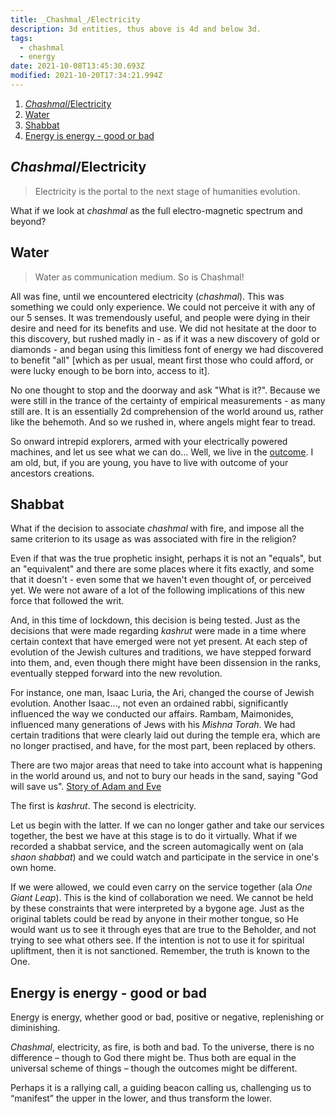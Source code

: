 ```yaml
---
title: _Chashmal_/Electricity
description: 3d entities, thus above is 4d and below 3d.
tags:
  - chashmal
  - energy
date: 2021-10-08T13:45:30.693Z
modified: 2021-10-20T17:34:21.994Z
---
```


1. [_Chashmal_/Electricity](#chashmalelectricity)
2. [Water](#water)
3. [Shabbat](#shabbat)
4. [Energy is energy - good or bad](#energy-is-energy---good-or-bad)

## _Chashmal_/Electricity

> Electricity is the portal to the next stage of humanities evolution.

What if we look at _chashmal_ as the full electro-magnetic spectrum and beyond?

## Water

> Water as communication medium. So is Chashmal!

All was fine, until we encountered electricity (_chashmal_). This was something we could only experience. We could not perceive it with any of our 5 senses. It was tremendously useful, and people were dying in their desire and need for its benefits and use. We did not hesitate at the door to this discovery, but rushed madly in - as if it was a new discovery of gold or diamonds - and began using this limitless font of energy we had discovered to benefit "all" [which as per usual, meant first those who could afford, or were lucky enough to be born into, access to it].

No one thought to stop and the doorway and ask "What is it?". Because we were still in the trance of the certainty of empirical measurements - as many still are. It is an essentially 2d comprehension of the world around us, rather like the behemoth. And so we rushed in, where angels might fear to tread.

So onward intrepid explorers, armed with your electrically powered machines, and let us see what we can do... Well, we live in the [outcome](intention.html). I am old, but, if you are young, you have to live with outcome of your ancestors creations.

## Shabbat

What if the decision to associate _chashmal_ with fire, and impose all the same criterion to its usage as was associated with fire in the religion?

Even if that was the true prophetic insight, perhaps it is not an "equals", but an "equivalent" and there are some places where it fits exactly, and some that it doesn't - even some that we haven't even thought of, or perceived yet. We were not aware of a lot of the following implications of this new force that followed the writ.

And, in this time of lockdown, this decision is being tested. Just as the decisions that were made regarding _kashrut_ were made in a time where certain context that have emerged were not yet present. At each step of evolution of the Jewish cultures and traditions, we have stepped forward into them, and, even though there might have been dissension in the ranks, eventually stepped forward into the new revolution.

For instance, one man, Isaac Luria, the Ari, changed the course of Jewish evolution. Another Isaac..., not even an ordained rabbi, significantly influenced the way we conducted our affairs. Rambam, Maimonides, influenced many generations of Jews with his _Mishna Torah_. We had certain traditions that were clearly laid out during the temple era, which are no longer practised, and have, for the most part, been replaced by others.

There are two major areas that need to take into account what is happening in the world around us, and not to bury our heads in the sand, saying "God will save us". [Story of Adam and Eve](adam_eve.html)

The first is _kashrut_. The second is electricity.

Let us begin with the latter. If we can no longer gather and take our services together, the best we have at this stage is to do it virtually. What if we recorded a shabbat service, and the screen automagically went on (ala _shaon shabbat_) and we could watch and participate in the service in one's own home.

If we were allowed, we could even carry on the service together (ala _One Giant Leap_). This is the kind of collaboration we need. We cannot be held by these constraints that were interpreted by a bygone age. Just as the original tablets could be read by anyone in their mother tongue, so He would want us to see it through eyes that are true to the Beholder, and not trying to see what others see. If the intention is not to use it for spiritual upliftment, then it is not sanctioned. Remember, the truth is known to the One.

## Energy is energy - good or bad

Energy is energy, whether good or bad, positive or negative, replenishing or diminishing.

_Chashmal_, electricity, as fire, is both and bad. To the universe, there is no difference – though to God there might be. Thus both are equal in the universal scheme of things – though the outcomes might be different.

Perhaps it is a rallying call, a guiding beacon calling us, challenging us to “manifest” the upper in the lower, and thus transform the lower.
